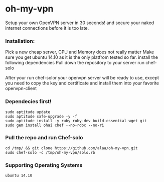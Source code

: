 # oh-my-vpn
Setup your own OpenVPN server in 30 seconds! and secure your naked internet connections before it is too late.

### Installation:
Pick a new cheap server, CPU and Memory does not really matter
Make sure you get ubuntu 14.10 as it is the only platfrom tested so far.
install the following dependencies
Pull down the repository to your server
run chef-solo

After your run chef-solor your openvpn server will be ready to use, except you
need to copy the key and certificate and install them into your favorite openvpn-client

### Dependecies first!

```
sudo aptitude update
sudo aptitude safe-upgrade -y -f
sudo aptitude install -y ruby ruby-dev build-essential wget git
sudo gem install ohai chef --no-rdoc --no-ri
```

### Pull the repo and run Chef-solo

```
cd /tmp/ && git clone https://github.com/alaa/oh-my-vpn.git
sudo chef-solo -c /tmp/oh-my-vpn/solo.rb

```
### Supporting Operating Systems

``` ubuntu 14.10 ```
